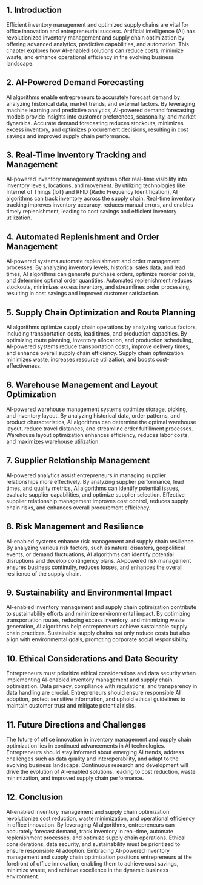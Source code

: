 
## 1\. Introduction

Efficient inventory management and optimized supply chains are vital for office innovation and entrepreneurial success. Artificial intelligence (AI) has revolutionized inventory management and supply chain optimization by offering advanced analytics, predictive capabilities, and automation. This chapter explores how AI-enabled solutions can reduce costs, minimize waste, and enhance operational efficiency in the evolving business landscape.

## 2\. AI-Powered Demand Forecasting

AI algorithms enable entrepreneurs to accurately forecast demand by analyzing historical data, market trends, and external factors. By leveraging machine learning and predictive analytics, AI-powered demand forecasting models provide insights into customer preferences, seasonality, and market dynamics. Accurate demand forecasting reduces stockouts, minimizes excess inventory, and optimizes procurement decisions, resulting in cost savings and improved supply chain performance.

## 3\. Real-Time Inventory Tracking and Management

AI-powered inventory management systems offer real-time visibility into inventory levels, locations, and movement. By utilizing technologies like Internet of Things (IoT) and RFID (Radio Frequency Identification), AI algorithms can track inventory across the supply chain. Real-time inventory tracking improves inventory accuracy, reduces manual errors, and enables timely replenishment, leading to cost savings and efficient inventory utilization.

## 4\. Automated Replenishment and Order Management

AI-powered systems automate replenishment and order management processes. By analyzing inventory levels, historical sales data, and lead times, AI algorithms can generate purchase orders, optimize reorder points, and determine optimal order quantities. Automated replenishment reduces stockouts, minimizes excess inventory, and streamlines order processing, resulting in cost savings and improved customer satisfaction.

## 5\. Supply Chain Optimization and Route Planning

AI algorithms optimize supply chain operations by analyzing various factors, including transportation costs, lead times, and production capacities. By optimizing route planning, inventory allocation, and production scheduling, AI-powered systems reduce transportation costs, improve delivery times, and enhance overall supply chain efficiency. Supply chain optimization minimizes waste, increases resource utilization, and boosts cost-effectiveness.

## 6\. Warehouse Management and Layout Optimization

AI-powered warehouse management systems optimize storage, picking, and inventory layout. By analyzing historical data, order patterns, and product characteristics, AI algorithms can determine the optimal warehouse layout, reduce travel distances, and streamline order fulfillment processes. Warehouse layout optimization enhances efficiency, reduces labor costs, and maximizes warehouse utilization.

## 7\. Supplier Relationship Management

AI-powered analytics assist entrepreneurs in managing supplier relationships more effectively. By analyzing supplier performance, lead times, and quality metrics, AI algorithms can identify potential issues, evaluate supplier capabilities, and optimize supplier selection. Effective supplier relationship management improves cost control, reduces supply chain risks, and enhances overall procurement efficiency.

## 8\. Risk Management and Resilience

AI-enabled systems enhance risk management and supply chain resilience. By analyzing various risk factors, such as natural disasters, geopolitical events, or demand fluctuations, AI algorithms can identify potential disruptions and develop contingency plans. AI-powered risk management ensures business continuity, reduces losses, and enhances the overall resilience of the supply chain.

## 9\. Sustainability and Environmental Impact

AI-enabled inventory management and supply chain optimization contribute to sustainability efforts and minimize environmental impact. By optimizing transportation routes, reducing excess inventory, and minimizing waste generation, AI algorithms help entrepreneurs achieve sustainable supply chain practices. Sustainable supply chains not only reduce costs but also align with environmental goals, promoting corporate social responsibility.

## 10\. Ethical Considerations and Data Security

Entrepreneurs must prioritize ethical considerations and data security when implementing AI-enabled inventory management and supply chain optimization. Data privacy, compliance with regulations, and transparency in data handling are crucial. Entrepreneurs should ensure responsible AI adoption, protect sensitive information, and uphold ethical guidelines to maintain customer trust and mitigate potential risks.

## 11\. Future Directions and Challenges

The future of office innovation in inventory management and supply chain optimization lies in continued advancements in AI technologies. Entrepreneurs should stay informed about emerging AI trends, address challenges such as data quality and interoperability, and adapt to the evolving business landscape. Continuous research and development will drive the evolution of AI-enabled solutions, leading to cost reduction, waste minimization, and improved supply chain performance.

## 12\. Conclusion

AI-enabled inventory management and supply chain optimization revolutionize cost reduction, waste minimization, and operational efficiency in office innovation. By leveraging AI algorithms, entrepreneurs can accurately forecast demand, track inventory in real-time, automate replenishment processes, and optimize supply chain operations. Ethical considerations, data security, and sustainability must be prioritized to ensure responsible AI adoption. Embracing AI-powered inventory management and supply chain optimization positions entrepreneurs at the forefront of office innovation, enabling them to achieve cost savings, minimize waste, and achieve excellence in the dynamic business environment.
